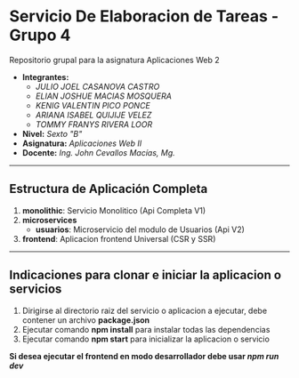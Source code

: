 # Servicio De Elaboracion de Tareas - Grupo 4

Repositorio grupal para la asignatura Aplicaciones Web 2

- **Integrantes:**
  - _JULIO JOEL CASANOVA CASTRO_
  - _ELIAN JOSHUE MACIAS MOSQUERA_
  - _KENIG VALENTIN PICO PONCE_
  - _ARIANA ISABEL QUIJIJE VELEZ_
  - _TOMMY FRANYS RIVERA LOOR_
- **Nivel:** _Sexto "B"_
- **Asignatura:** _Aplicaciones Web II_
- **Docente:** _Ing. John Cevallos Macías, Mg._

---

## Estructura de Aplicación Completa

1. **monolithic**: Servicio Monolitico (Api Completa V1)
1. **microservices**
   - **usuarios**: Microservicio del modulo de Usuarios (Api V2)
1. **frontend**: Aplicacion frontend Universal (CSR y SSR)

---

## Indicaciones para clonar e iniciar la aplicacion o servicios

1. Dirigirse al directorio raiz del servicio o aplicacion a ejecutar, debe contener un archivo **package.json**
1. Ejecutar comando **npm install** para instalar todas las dependencias
1. Ejecutar comando **npm start** para inicializar la aplicacion o servicio

**Si desea ejecutar el frontend en modo desarrollador debe usar _npm run dev_**


